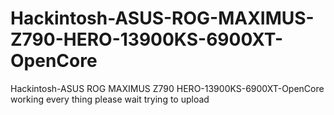 # Hackintosh-ASUS-ROG-MAXIMUS-Z790-HERO-13900KS-6900XT-OpenCore
Hackintosh-ASUS ROG MAXIMUS Z790 HERO-13900KS-6900XT-OpenCore  working every thing
 please wait trying to upload
